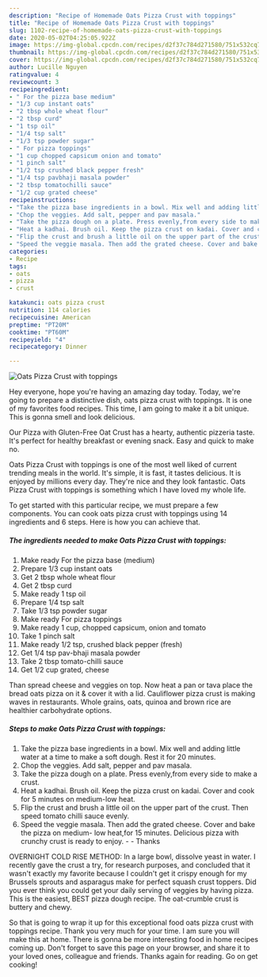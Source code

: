```yaml
---
description: "Recipe of Homemade Oats Pizza Crust with toppings"
title: "Recipe of Homemade Oats Pizza Crust with toppings"
slug: 1102-recipe-of-homemade-oats-pizza-crust-with-toppings
date: 2020-05-02T04:25:05.922Z
image: https://img-global.cpcdn.com/recipes/d2f37c784d271580/751x532cq70/oats-pizza-crust-with-toppings-recipe-main-photo.jpg
thumbnail: https://img-global.cpcdn.com/recipes/d2f37c784d271580/751x532cq70/oats-pizza-crust-with-toppings-recipe-main-photo.jpg
cover: https://img-global.cpcdn.com/recipes/d2f37c784d271580/751x532cq70/oats-pizza-crust-with-toppings-recipe-main-photo.jpg
author: Lucille Nguyen
ratingvalue: 4
reviewcount: 3
recipeingredient:
- " For the pizza base medium"
- "1/3 cup instant oats"
- "2 tbsp whole wheat flour"
- "2 tbsp curd"
- "1 tsp oil"
- "1/4 tsp salt"
- "1/3 tsp powder sugar"
- " For pizza toppings"
- "1 cup chopped capsicum onion and tomato"
- "1 pinch salt"
- "1/2 tsp crushed black pepper fresh"
- "1/4 tsp pavbhaji masala powder"
- "2 tbsp tomatochilli sauce"
- "1/2 cup grated cheese"
recipeinstructions:
- "Take the pizza base ingredients in a bowl. Mix well and adding little water at a time to make a soft dough. Rest it for 20 minutes."
- "Chop the veggies. Add salt, pepper and pav masala."
- "Take the pizza dough on a plate. Press evenly,from every side to make a crust."
- "Heat a kadhai. Brush oil. Keep the pizza crust on kadai. Cover and cook for 5 minutes on medium-low heat."
- "Flip the crust and brush a little oil on the upper part of the crust. Then speed tomato chilli sauce evenly."
- "Speed the veggie masala. Then add the grated cheese. Cover and bake the pizza on medium- low heat,for 15 minutes. Delicious pizza with crunchy crust is ready to enjoy.  Thanks"
categories:
- Recipe
tags:
- oats
- pizza
- crust

katakunci: oats pizza crust 
nutrition: 114 calories
recipecuisine: American
preptime: "PT20M"
cooktime: "PT60M"
recipeyield: "4"
recipecategory: Dinner

---
```



![Oats Pizza Crust with toppings](https://img-global.cpcdn.com/recipes/d2f37c784d271580/751x532cq70/oats-pizza-crust-with-toppings-recipe-main-photo.jpg)

Hey everyone, hope you're having an amazing day today. Today, we're going to prepare a distinctive dish, oats pizza crust with toppings. It is one of my favorites food recipes. This time, I am going to make it a bit unique. This is gonna smell and look delicious.

Our Pizza with Gluten-Free Oat Crust has a hearty, authentic pizzeria taste. It&#39;s perfect for healthy breakfast or evening snack. Easy and quick to make no.

Oats Pizza Crust with toppings is one of the most well liked of current trending meals in the world. It's simple, it is fast, it tastes delicious. It is enjoyed by millions every day. They're nice and they look fantastic. Oats Pizza Crust with toppings is something which I have loved my whole life.


To get started with this particular recipe, we must prepare a few components. You can cook oats pizza crust with toppings using 14 ingredients and 6 steps. Here is how you can achieve that.

<!--inarticleads1-->

##### The ingredients needed to make Oats Pizza Crust with toppings:

1. Make ready  For the pizza base (medium)
1. Prepare 1/3 cup instant oats
1. Get 2 tbsp whole wheat flour
1. Get 2 tbsp curd
1. Make ready 1 tsp oil
1. Prepare 1/4 tsp salt
1. Take 1/3 tsp powder sugar
1. Make ready  For pizza toppings
1. Make ready 1 cup, chopped capsicum, onion and tomato
1. Take 1 pinch salt
1. Make ready 1/2 tsp, crushed black pepper (fresh)
1. Get 1/4 tsp pav-bhaji masala powder
1. Take 2 tbsp tomato-chilli sauce
1. Get 1/2 cup grated, cheese


Than spread cheese and veggies on top. Now heat a pan or tava place the bread oats pizza on it &amp; cover it with a lid. Cauliflower pizza crust is making waves in restaurants. Whole grains, oats, quinoa and brown rice are healthier carbohydrate options. 

<!--inarticleads2-->

##### Steps to make Oats Pizza Crust with toppings:

1. Take the pizza base ingredients in a bowl. Mix well and adding little water at a time to make a soft dough. Rest it for 20 minutes.
1. Chop the veggies. Add salt, pepper and pav masala.
1. Take the pizza dough on a plate. Press evenly,from every side to make a crust.
1. Heat a kadhai. Brush oil. Keep the pizza crust on kadai. Cover and cook for 5 minutes on medium-low heat.
1. Flip the crust and brush a little oil on the upper part of the crust. Then speed tomato chilli sauce evenly.
1. Speed the veggie masala. Then add the grated cheese. Cover and bake the pizza on medium- low heat,for 15 minutes. Delicious pizza with crunchy crust is ready to enjoy. -  - Thanks


OVERNIGHT COLD RISE METHOD: In a large bowl, dissolve yeast in water. I recently gave the crust a try, for research purposes, and concluded that it wasn&#39;t exactly my favorite because I couldn&#39;t get it crispy enough for my Brussels sprouts and asparagus make for perfect squash crust toppers. Did you ever think you could get your daily serving of veggies by having pizza. This is the easiest, BEST pizza dough recipe. The oat-crumble crust is buttery and chewy. 

So that is going to wrap it up for this exceptional food oats pizza crust with toppings recipe. Thank you very much for your time. I am sure you will make this at home. There is gonna be more interesting food in home recipes coming up. Don't forget to save this page on your browser, and share it to your loved ones, colleague and friends. Thanks again for reading. Go on get cooking!
